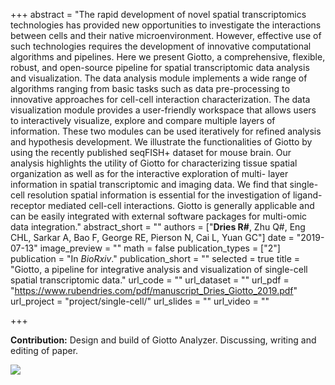 +++
abstract = "The rapid development of novel spatial transcriptomics technologies has provided new opportunities to investigate the interactions between cells and their native microenvironment. However, effective use of such technologies requires the development of innovative computational algorithms and pipelines. Here we present Giotto, a comprehensive, flexible, robust, and open-source pipeline for spatial transcriptomic data analysis and visualization. The data analysis module implements a wide range of algorithms ranging from basic tasks such as data pre-processing to innovative approaches for cell-cell interaction characterization. The data visualization module provides a user-friendly workspace that allows users to interactively visualize, explore and compare multiple layers of information. These two modules can be used iteratively for refined analysis and hypothesis development. We illustrate the functionalities of Giotto by using the recently published seqFISH+ dataset for mouse brain. Our analysis highlights the utility of Giotto for characterizing tissue spatial organization as well as for the interactive exploration of multi- layer information in spatial transcriptomic and imaging data. We find that single-cell resolution spatial information is essential for the investigation of ligand-receptor mediated cell-cell interactions. Giotto is generally applicable and can be easily integrated with external software packages for multi-omic data integration."
abstract_short = ""
authors = ["**Dries R#**, Zhu Q#, Eng CHL, Sarkar A, Bao F, George RE, Pierson N, Cai L, Yuan GC"]
date = "2019-07-13"
image_preview = ""
math = false
publication_types = ["2"]
publication = "In *BioRxiv*."
publication_short = ""
selected = true
title = "Giotto, a pipeline for integrative analysis and visualization of single-cell spatial transcriptomic data."
url_code = ""
url_dataset = ""
url_pdf = "https://www.rubendries.com/pdf/manuscript_Dries_Giotto_2019.pdf"
url_project = "project/single-cell/"
url_slides = ""
url_video = ""

+++

**Contribution:** Design and build of Giotto Analyzer. Discussing, writing and editing of paper.

![](/img/summary_Giotto_Dries.png)